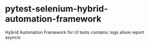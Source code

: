 # pytest-selenium-hybrid-automation-framework
Hybrid Automation Framework for UI tests
contains:
logs
allure report
asyncio
